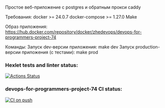 Простое веб-приложение с postgres и обратным прокси caddy

Требования:
docker >= 24.0.7
docker-compose >= 1.27.0
Make

Образ приложения:
https://hub.docker.com/repository/docker/zhedevops/devops-for-programmers-project-74

Команды:
Запуск dev-версии приложения: make dev
Запуск production-версии приложения (с тестами): make prod

### Hexlet tests and linter status:
[![Actions Status](https://github.com/zhedevops/devops-for-programmers-project-74/actions/workflows/hexlet-check.yml/badge.svg)](https://github.com/zhedevops/devops-for-programmers-project-74/actions)

### devops-for-programmers-project-74 CI status:
[![CI on push](https://github.com/zhedevops/devops-for-programmers-project-74/actions/workflows/push.yml/badge.svg)](https://github.com/zhedevops/devops-for-programmers-project-74/actions/workflows/push.yml)

